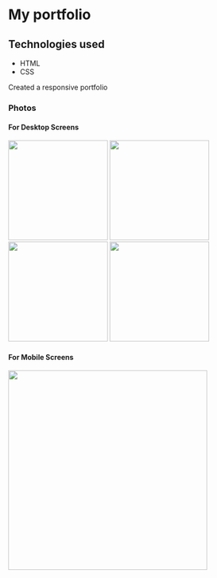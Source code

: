 <html>
<h1>My portfolio</h1>
<h2>Technologies used</h2>
<ul>
<li>HTML</li>
<li>CSS</li>
</ul>
  <p>Created a responsive portfolio</p>
  <h3>Photos</h3>
 
  <h4>For Desktop Screens</h4>
  <img src="https://github.com/MonikaGade/My-Portfolio/assets/144129444/f871ea49-a176-420f-ab12-cd168ae76374" width="200">
  <img src="https://github.com/MonikaGade/My-Portfolio/assets/144129444/a2ce6e6a-5620-4db1-8640-b2fbd06cae13" width="200">
<img src="https://github.com/MonikaGade/My-Portfolio/assets/144129444/8a0ace87-3a7d-4081-a828-b46214236426" width="200">
<img src="https://github.com/MonikaGade/My-Portfolio/assets/144129444/2a2a54ba-83a2-486a-a9f7-db4f4c5a9cf0" width="200">
 <h4>For Mobile Screens </h4>
<img src="https://github.com/MonikaGade/My-Portfolio/assets/144129444/3417f199-438d-4880-a723-d0cbf626a986" height="400" width="400">

</html>
